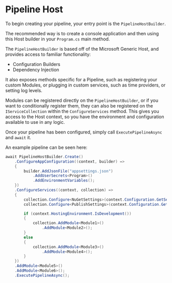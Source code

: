 # Pipeline Host

To begin creating your pipeline, your entry point is the `PipelineHostBuilder`. 

The recommended way is to create a console application and then using this Host builder in your `Program.cs` main method.

The `PipelineHostBuilder` is based off of the Microsoft Generic Host, and provides access to familiar functionality:
- Configuration Builders
- Dependency Injection

It also exposes methods specific for a Pipeline, such as registering your custom Modules, or plugging in custom services, such as time providers, or setting log levels.

Modules can be registered directly on the `PipelineHostBuilder`, or if you want to conditionally register them, they can also be registered on the `IServiceCollection` within the `ConfigureServices` method. This gives you access to the Host context, so you have the environment and configuration available to use in any logic.

Once your pipeline has been configured, simply call `ExecutePipelineAsync` and `await` it. 

An example pipeline can be seen here:

```csharp
await PipelineHostBuilder.Create()
    .ConfigureAppConfiguration((context, builder) =>
    {
        builder.AddJsonFile("appsettings.json")
            .AddUserSecrets<Program>()
            .AddEnvironmentVariables();
    })
    .ConfigureServices((context, collection) =>
    {
        collection.Configure<NuGetSettings>(context.Configuration.GetSection("NuGet"));
        collection.Configure<PublishSettings>(context.Configuration.GetSection("Publish"));

        if (context.HostingEnvironment.IsDevelopment()) 
        {
            collection.AddModule<Module1>()
                .AddModule<Module2>();
        }
        else 
        {
            collection.AddModule<Module3>()
                .AddModule<Module4>();
        }
    })
    .AddModule<Module5>()
    .AddModule<Module6>();
    .ExecutePipelineAsync();
```
